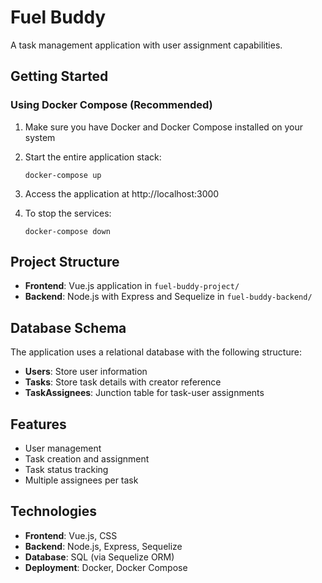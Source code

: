 # Fuel Buddy

A task management application with user assignment capabilities.


## Getting Started

### Using Docker Compose (Recommended)

1. Make sure you have Docker and Docker Compose installed on your system

2. Start the entire application stack:
   ```
   docker-compose up
   ```

3. Access the application at http://localhost:3000

4. To stop the services:
   ```
   docker-compose down
   ```

## Project Structure

- **Frontend**: Vue.js application in `fuel-buddy-project/`
- **Backend**: Node.js with Express and Sequelize in `fuel-buddy-backend/`

## Database Schema

The application uses a relational database with the following structure:

- **Users**: Store user information
- **Tasks**: Store task details with creator reference
- **TaskAssignees**: Junction table for task-user assignments


## Features

- User management
- Task creation and assignment
- Task status tracking
- Multiple assignees per task

## Technologies

- **Frontend**: Vue.js, CSS
- **Backend**: Node.js, Express, Sequelize
- **Database**: SQL (via Sequelize ORM)
- **Deployment**: Docker, Docker Compose

